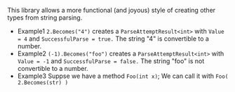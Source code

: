 This library allows a more functional (and joyous) style of creating other types from string parsing.

* Example1 `2.Becomes("4")` creates a `ParseAttemptResult<int>` with `Value = 4` and `SuccessfulParse = true.` The string "4" is  convertible to a number.
* Example2 `(-1).Becomes("foo")` creates a `ParseAttemptResult<int>` with `Value = -1` and `SuccessfulParse = false.` The string "foo" is not convertible to a number.
* Example3 Suppse we have a method `Foo(int x)`; We can call it with `Foo( 2.Becomes(str) )`
